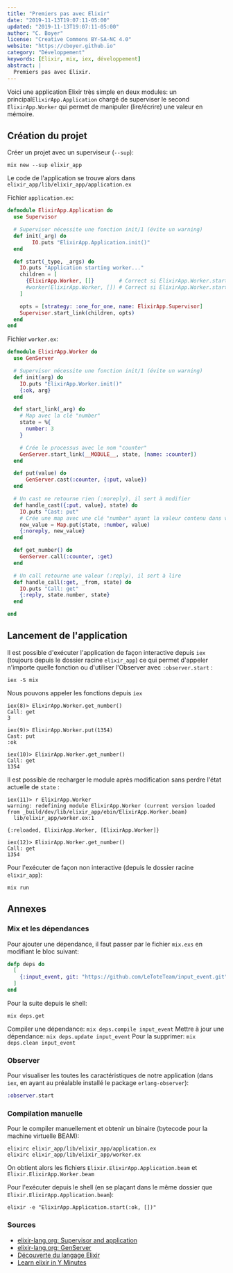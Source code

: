 ```yaml
---
title: "Premiers pas avec Elixir"
date: "2019-11-13T19:07:11-05:00"
updated: "2019-11-13T19:07:11-05:00"
author: "C. Boyer"
license: "Creative Commons BY-SA-NC 4.0"
website: "https://cboyer.github.io"
category: "Développement"
keywords: [Elixir, mix, iex, développement]
abstract: |
  Premiers pas avec Elixir.
---
```


Voici une application Elixir très simple en deux modules: un principal`ElixirApp.Application` chargé de superviser le second `ElixirApp.Worker` qui permet de manipuler (lire/écrire) une valeur en mémoire.


## Création du projet

Créer un projet avec un superviseur (`--sup`):
```Console
mix new --sup elixir_app
```

Le code de l'application se trouve alors dans `elixir_app/lib/elixir_app/application.ex`

Fichier `application.ex`:
```Elixir
defmodule ElixirApp.Application do
  use Supervisor

  # Supervisor nécessite une fonction init/1 (évite un warning)
  def init(_arg) do
        IO.puts "ElixirApp.Application.init()"
  end

  def start(_type, _args) do
    IO.puts "Application starting worker..."
    children = [
      {ElixirApp.Worker, []}        # Correct si ElixirApp.Worker.start_link prend un argument
      #worker(ElixirApp.Worker, []) # Correct si ElixirApp.Worker.start_link ne prend pas d'argument
    ]

    opts = [strategy: :one_for_one, name: ElixirApp.Supervisor]
    Supervisor.start_link(children, opts)
  end
end

```

Fichier `worker.ex`:
```Elixir
defmodule ElixirApp.Worker do
  use GenServer

  # Supervisor nécessite une fonction init/1 (évite un warning)
  def init(arg) do
    IO.puts "ElixirApp.Worker.init()"
    {:ok, arg}
  end

  def start_link(_arg) do
    # Map avec la clé "number"
    state = %{
      number: 3
    }

    # Crée le processus avec le nom "counter"
    GenServer.start_link(__MODULE__, state, [name: :counter])
  end

  def put(value) do
      GenServer.cast(:counter, {:put, value})
  end

  # Un cast ne retourne rien (:noreply), il sert à modifier
  def handle_cast({:put, value}, state) do
    IO.puts "Cast: put"
    # Crée une map avec une clé "number" ayant la valeur contenu dans value
    new_value = Map.put(state, :number, value)
    {:noreply, new_value}
  end

  def get_number() do
    GenServer.call(:counter, :get)
  end

  # Un call retourne une valeur (:reply), il sert à lire
  def handle_call(:get, _from, state) do
    IO.puts "Call: get"
    {:reply, state.number, state}
  end

end
```

## Lancement de l'application

Il est possible d'exécuter l'application de façon interactive depuis `iex` (toujours depuis le dossier racine `elixir_app`) ce qui permet d'appeler n'importe quelle fonction ou d'utiliser l'Observer avec `:observer.start` :
```Console
iex -S mix
```

Nous pouvons appeler les fonctions depuis `iex`
```Console
iex(8)> ElixirApp.Worker.get_number()
Call: get
3

iex(9)> ElixirApp.Worker.put(1354)
Cast: put
:ok

iex(10)> ElixirApp.Worker.get_number()
Call: get
1354
```

Il est possible de recharger le module après modification sans perdre l'état actuelle de `state` :
```Console
iex(11)> r ElixirApp.Worker
warning: redefining module ElixirApp.Worker (current version loaded from _build/dev/lib/elixir_app/ebin/ElixirApp.Worker.beam)
  lib/elixir_app/worker.ex:1

{:reloaded, ElixirApp.Worker, [ElixirApp.Worker]}

iex(12)> ElixirApp.Worker.get_number()
Call: get
1354
```

Pour l'exécuter de façon non interactive (depuis le dossier racine `elixir_app`):
```Console
mix run
```

## Annexes

### Mix et les dépendances

Pour ajouter une dépendance, il faut passer par le fichier `mix.exs` en modifiant le bloc suivant:
```Elixir
defp deps do
  [
    {:input_event, git: "https://github.com/LeToteTeam/input_event.git", tag: "master"}
  ]
end
```

Pour la suite depuis le shell:
```Console
mix deps.get
```

Compiler une dépendance: `mix deps.compile input_event`
Mettre à jour une dépendance: `mix deps.update input_event`
Pour la supprimer: `mix deps.clean input_event`

### Observer

Pour visualiser les toutes les caractéristiques de notre application (dans `iex`, en ayant au préalable installé le package `erlang-observer`):
```elixir
:observer.start
```

### Compilation manuelle

Pour le compiler manuellement et obtenir un binaire (bytecode pour la machine virtuelle BEAM):
```Console
elixirc elixir_app/lib/elixir_app/application.ex
elixirc elixir_app/lib/elixir_app/worker.ex
```

On obtient alors les fichiers `Elixir.ElixirApp.Application.beam` et `Elixir.ElixirApp.Worker.beam`

Pour l'exécuter depuis le shell (en se plaçant dans le même dossier que `Elixir.ElixirApp.Application.beam`):
```Console
elixir -e "ElixirApp.Application.start(:ok, [])"
```

### Sources

- [elixir-lang.org: Supervisor and application](https://elixir-lang.org/getting-started/mix-otp/supervisor-and-application.html)
- [elixir-lang.org: GenServer](https://elixir-lang.org/getting-started/mix-otp/genserver.html)
- [Découverte du langage Elixir](https://www.youtube.com/watch?v=1hl_z9-QO9c)
- [Learn elixir in Y Minutes](https://learnxinyminutes.com/docs/elixir/)
